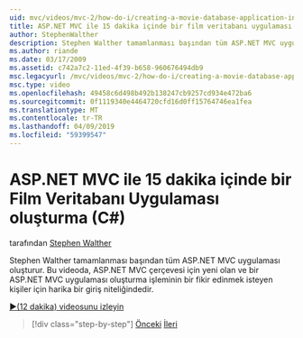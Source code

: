 ```yaml
---
uid: mvc/videos/mvc-2/how-do-i/creating-a-movie-database-application-in-15-minutes-with-aspnet-mvc
title: ASP.NET MVC ile 15 dakika içinde bir film veritabanı uygulaması oluşturma | Microsoft Docs
author: StephenWalther
description: Stephen Walther tamamlanması başından tüm ASP.NET MVC uygulaması oluşturur. Bu videoda ASP.NET MVC F. için yeni olan kişiler için harika bir giriş olduğundan...
ms.author: riande
ms.date: 03/17/2009
ms.assetid: c742a7c2-11ed-4f39-b658-960676494db9
msc.legacyurl: /mvc/videos/mvc-2/how-do-i/creating-a-movie-database-application-in-15-minutes-with-aspnet-mvc
msc.type: video
ms.openlocfilehash: 49458c6d498b492b138247cb9257cd934e472ba6
ms.sourcegitcommit: 0f1119340e4464720cfd16d0ff15764746ea1fea
ms.translationtype: MT
ms.contentlocale: tr-TR
ms.lasthandoff: 04/09/2019
ms.locfileid: "59399547"
---
```

# <a name="creating-a-movie-database-application-in-15-minutes-with-aspnet-mvc"></a>ASP.NET MVC ile 15 dakika içinde bir Film Veritabanı Uygulaması oluşturma (C#)

tarafından [Stephen Walther](https://github.com/StephenWalther)

Stephen Walther tamamlanması başından tüm ASP.NET MVC uygulaması oluşturur. Bu videoda, ASP.NET MVC çerçevesi için yeni olan ve bir ASP.NET MVC uygulaması oluşturma işleminin bir fikir edinmek isteyen kişiler için harika bir giriş niteliğindedir.

[&#9654;(12 dakika) videosunu izleyin](https://channel9.msdn.com/Blogs/ASP-NET-Site-Videos/creating-a-movie-database-application-in-15-minutes-with-aspnet-mvc)

> [!div class="step-by-step"]
> [Önceki](creating-a-tasklist-application-with-aspnet-mvc.md)
> [İleri](understanding-models-views-and-controllers.md)
